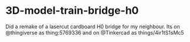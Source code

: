 # 3D-model-train-bridge-h0
Did a remake of a lasercut cardboard H0 bridge for my neighbour. Its on @thingiverse as thing:5769336 and on @Tinkercad as things/4ir1tS1sMc5
